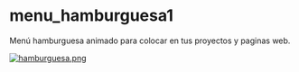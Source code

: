 # menu_hamburguesa1
Menú hamburguesa animado para colocar en tus proyectos y paginas web.

[![hamburguesa.png](https://i.postimg.cc/C1L1dVBs/hamburguesa.png)](https://postimg.cc/5HT1kTmX)

